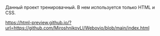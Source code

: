 Данный проект тренировачный. В нем используется только HTML и CSS.

https://html-preview.github.io/?url=https://github.com/MiroshnikovLI/Webovio/blob/main/index.html

